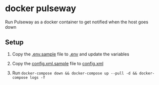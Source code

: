 # docker pulseway

Run Pulseway as a docker container to get notified when the host goes down

## Setup

1. Copy the [.env.sample](./.env.sample) file to [.env](./.env) and update the variables

1. Copy the [config.xml.sample](./config.xml.sample) file to [config.xml](./config.xml)

2. Run `docker-compose down && docker-compose up --pull -d && docker-compose logs -f`
